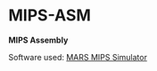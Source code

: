 # MIPS-ASM
**MIPS Assembly**

Software used: [MARS MIPS Simulator](http://courses.missouristate.edu/kenvollmar/mars/download.htm)
